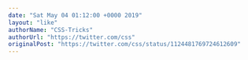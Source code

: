 ```yaml
---
date: "Sat May 04 01:12:00 +0000 2019"
layout: "like"
authorName: "CSS-Tricks"
authorUrl: "https://twitter.com/css"
originalPost: "https://twitter.com/css/status/1124481769724612609"
---
```

